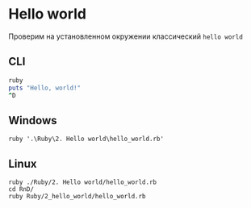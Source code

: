 # Hello world

Проверим на установленном окружении классический `hello world`

## CLI

```ruby
ruby
puts "Hello, world!"
^D
```

## Windows

``` 
ruby '.\Ruby\2. Hello world\hello_world.rb'
```

## Linux

``` 
ruby ./Ruby/2. Hello world/hello_world.rb
cd RnD/
ruby Ruby/2_hello_world/hello_world.rb
```
